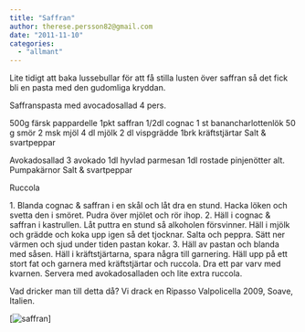 ```yaml
---
title: "Saffran"
author: therese.persson82@gmail.com
date: "2011-11-10"
categories: 
  - "allmant"
---
```


Lite tidigt att baka lussebullar för att få stilla lusten över saffran så det fick bli en pasta med den gudomliga kryddan.

Saffranspasta med avocadosallad 4 pers.

500g färsk pappardelle 1pkt saffran 1/2dl cognac 1 st banancharlottenlök 50 g smör 2 msk mjöl 4 dl mjölk 2 dl vispgrädde 1brk kräftstjärtar Salt & svartpeppar

Avokadosallad 3 avokado 1dl hyvlad parmesan 1dl rostade pinjenötter alt. Pumpakärnor Salt & svartpeppar

Ruccola

1\. Blanda cognac & saffran i en skål och låt dra en stund. Hacka löken och svetta den i smöret. Pudra över mjölet och rör ihop. 2. Häll i cognac & saffran i kastrullen. Låt puttra en stund så alkoholen försvinner. Häll i mjölk och grädde och koka upp igen så det tjocknar. Salta och peppra. Sätt ner värmen och sjud under tiden pastan kokar. 3. Häll av pastan och blanda med såsen. Häll i kräftstjärtarna, spara några till garnering. Häll upp på ett stort fat och garnera med kräftstjärtar och ruccola. Dra ett par varv med kvarnen. Servera med avokadosalladen och lite extra ruccola.

Vad dricker man till detta då? Vi drack en Ripasso Valpolicella 2009, Soave, Italien.

[![](/static/img/pic_174406947-224x300.jpg "saffran")]
